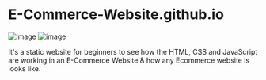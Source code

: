 # E-Commerce-Website.github.io
![image](https://user-images.githubusercontent.com/106757586/218294600-f168870c-84c7-4e06-a06e-fd5503f61602.png)
![image](https://user-images.githubusercontent.com/106757586/218294627-13a7e166-4769-4c72-a0b3-ff8b9d337f7f.png)

It's a static website for beginners to see how the HTML, CSS and JavaScript are working in an E-Commerce Website &amp; how any Ecommerce website is looks like.
